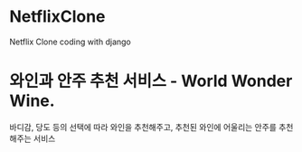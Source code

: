 # NetflixClone
Netflix Clone coding with django


# 와인과 안주 추천 서비스 - World Wonder Wine.

바디감, 당도 등의 선택에 따라 와인을 추천해주고, 추천된 와인에 어울리는 안주를 추천해주는 서비스


